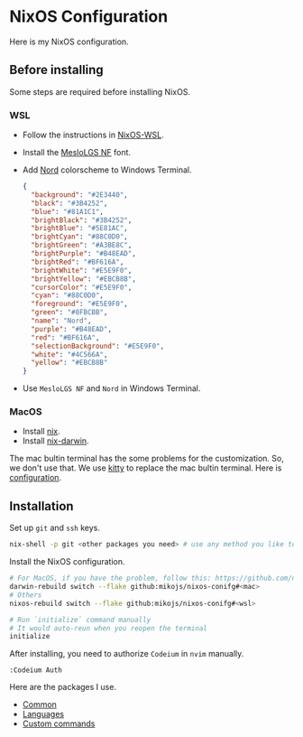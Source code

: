 # NixOS Configuration

Here is my NixOS configuration.

## Before installing

Some steps are required before installing NixOS.

### WSL

- Follow the instructions in [NixOS-WSL](https://github.com/nix-community/NixOS-WSL).
- Install the [MesloLGS NF](https://github.com/IlanCosman/tide?tab=readme-ov-file#fonts) font.
- Add [Nord](https://www.nordtheme.com/) colorscheme to Windows Terminal.

  ```json
  {
    "background": "#2E3440",
    "black": "#3B4252",
    "blue": "#81A1C1",
    "brightBlack": "#3B4252",
    "brightBlue": "#5E81AC",
    "brightCyan": "#88C0D0",
    "brightGreen": "#A3BE8C",
    "brightPurple": "#B48EAD",
    "brightRed": "#BF616A",
    "brightWhite": "#E5E9F0",
    "brightYellow": "#EBCB8B",
    "cursorColor": "#E5E9F0",
    "cyan": "#88C0D0",
    "foreground": "#E5E9F0",
    "green": "#8FBCBB",
    "name": "Nord",
    "purple": "#B48EAD",
    "red": "#BF616A",
    "selectionBackground": "#E5E9F0",
    "white": "#4C566A",
    "yellow": "#EBCB8B"
  }
  ```

- Use `MesloLGS NF` and `Nord` in Windows Terminal.

### MacOS

- Install [nix](https://nixos.org/download/).
- Install [nix-darwin](https://github.com/nix-darwin/nix-darwin).

The mac bultin terminal has the some problems for the customization. So, we don't use that.
We use [kitty](https://sw.kovidgoyal.net/kitty/) to replace the mac bultin terminal. Here is [configuration](./home-manager/kitty.nix).

## Installation

Set up `git` and `ssh` keys.

```bash
nix-shell -p git <other packages you need> # use any method you like to set up `ssh` keys
```

Install the NixOS configuration.

```bash
# For MacOS, if you have the problem, follow this: https://github.com/nix-darwin/nix-darwin?tab=readme-ov-file#step-2-installing-nix-darwin
darwin-rebuild switch --flake github:mikojs/nixos-conifg#<mac>
# Others
nixos-rebuild switch --flake github:mikojs/nixos-conifg#<wsl>

# Run `initialize` command manually
# It would auto-reun when you reopen the terminal
initialize
```

After installing, you need to authorize `Codeium` in `nvim` manually.

```nvim
:Codeium Auth
```

Here are the packages I use.

- [Common](./docs/PACKAGES.md)
- [Languages](./docs/LANGUAGES.md)
- [Custom commands](./docs/CUSTOM_COMMANDS.md)
